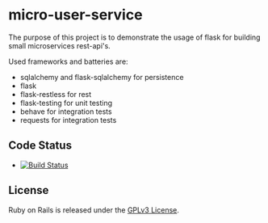 micro-user-service
==================
The purpose of this project is to demonstrate the usage of flask for building small microservices rest-api's.

Used frameworks and batteries are:
 - sqlalchemy and flask-sqlalchemy for persistence
 - flask 
 - flask-restless for rest
 - flask-testing for unit testing
 - behave for integration tests
 - requests for integration tests


 ## Code Status

* [![Build Status](https://travis-ci.org/atdi/micro-user-service.svg?branch=master)](https://travis-ci.org/atdi/micro-user-service)

## License

Ruby on Rails is released under the [GPLv3 License](http://www.gnu.org/copyleft/gpl.html).
